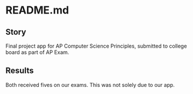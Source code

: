 # **README.md**
## **Story**
Final project app for AP Computer Science Principles, submitted to college board as part of AP Exam.
## **Results**
Both received fives on our exams. This was not solely due to our app.
